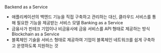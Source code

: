Backend as a Service
- 애플리케이션의 백엔드 기능을 직접 구축하고 관리하는 대신, 클라우드 서비스를 통해 필요한 기능을 제공받는 서비스 모델
Banking as a Service
- 금융사가 핀테크 기업이나 비금융사에 금융 서비스를 API 형태로 제공하는 방식
Blockchain as a Service
- 블록체인 기술을 서비스 형태로 제공하여 기업이 블록체인 네트워크를 쉽게 구축하고 운영하도록 지원하는 것